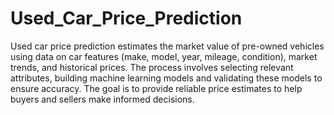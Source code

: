 # Used_Car_Price_Prediction

Used car price prediction estimates the market value of pre-owned vehicles using data on car features (make, model, year, mileage, condition), market trends, and historical prices. The process involves selecting relevant attributes, building machine learning models and validating these models to ensure accuracy. The goal is to provide reliable price estimates to help buyers and sellers make informed decisions.





